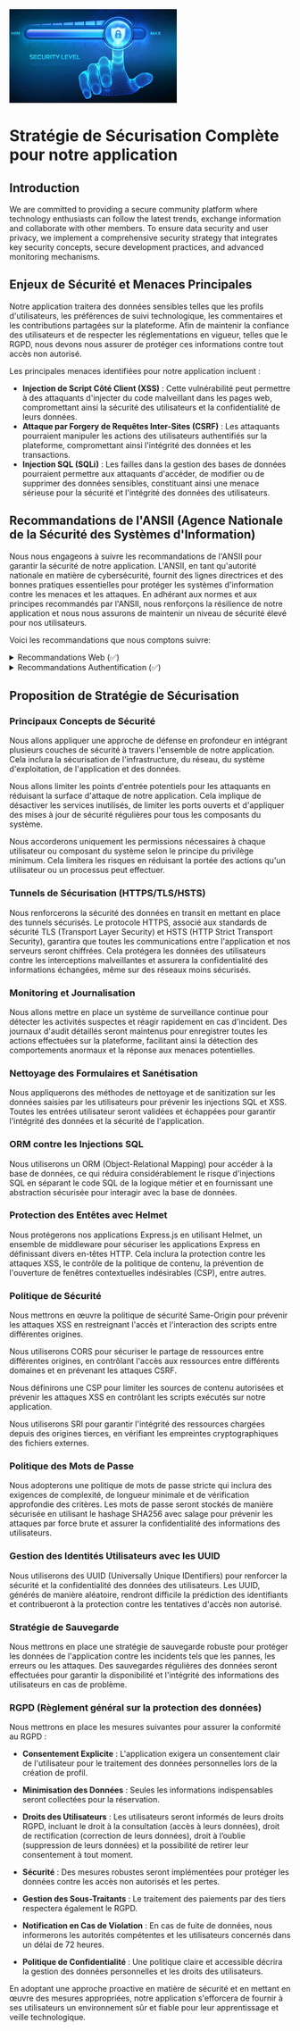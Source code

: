 <img src="../doc/Assets/Images/secutiy_strategy.jpg" alt="security strategy">

# Stratégie de Sécurisation Complète pour notre application

## Introduction

We are committed to providing a secure community platform where technology enthusiasts can follow the latest trends, exchange information and collaborate with other members. To ensure data security and user privacy, we implement a comprehensive security strategy that integrates key security concepts, secure development practices, and advanced monitoring mechanisms.

## Enjeux de Sécurité et Menaces Principales

Notre application traitera des données sensibles telles que les profils d'utilisateurs, les préférences de suivi technologique, les commentaires et les contributions partagées sur la plateforme. Afin de maintenir la confiance des utilisateurs et de respecter les réglementations en vigueur, telles que le RGPD, nous devons nous assurer de protéger ces informations contre tout accès non autorisé.

Les principales menaces identifiées pour notre application incluent :

- **Injection de Script Côté Client (XSS)** : Cette vulnérabilité peut permettre à des attaquants d'injecter du code malveillant dans les pages web, compromettant ainsi la sécurité des utilisateurs et la confidentialité de leurs données.
- **Attaque par Forgery de Requêtes Inter-Sites (CSRF)** : Les attaquants pourraient manipuler les actions des utilisateurs authentifiés sur la plateforme, compromettant ainsi l'intégrité des données et les transactions.
- **Injection SQL (SQLi)** : Les failles dans la gestion des bases de données pourraient permettre aux attaquants d'accéder, de modifier ou de supprimer des données sensibles, constituant ainsi une menace sérieuse pour la sécurité et l'intégrité des données des utilisateurs.

## Recommandations de l'ANSII (Agence Nationale de la Sécurité des Systèmes d'Information)

Nous nous engageons à suivre les recommandations de l'ANSII pour garantir la sécurité de notre application. L'ANSII, en tant qu'autorité nationale en matière de cybersécurité, fournit des lignes directrices et des bonnes pratiques essentielles pour protéger les systèmes d'information contre les menaces et les attaques. En adhérant aux normes et aux principes recommandés par l'ANSII, nous renforçons la résilience de notre application et nous nous assurons de maintenir un niveau de sécurité élevé pour nos utilisateurs.

Voici les recommandations que nous comptons suivre:

<details>
<summary>Recommandations Web (✅)</summary>

- R1 Mettre en œuvre TLS à l’état de l’art
- R2 Mettre en œuvre HSTS (HTTP Strict Transport Security)
- R4 Utiliser l’API DOM à bon escient
- R5 Dissocier clairement la composition des pages web
- R6 Expliciter la nature d’une ressource avec l’en-tête Content-Type
- R7 Vérifier l’échappement des contenus inclus
- R8 Vérifier la conformité des données issues de sources externes
- R9 Proscrire l’usage de la fonction eval()
- R12 Contrôler l’intégrité des contenus tiers
- R13 Restreindre les contenus aux ressources fiables
- R14 Mettre en œuvre CSP par en-tête HTTP
- R15 Interdire des contenus inline
- R16 Définir la directive default-src dans CSP
- R17 Utiliser CSP contre le clickjacking
- R18 Utiliser X-Frame-Options contre le clickjacking
- R40 Vérifier la valeur de l’Origin lors de la réception d’une requête CORS
- R43 Anonymiser le chargement des ressources en cross-origin
- R44 Préférer l’utilisation de l’API Fetch à XMLHttpRequest
- R45 Sécuriser l’ouverture de nouvelles fenêtres
- R46 Définir une stratégie d’ouverture en cross-origin
- R47 Utiliser le mode strict
- R59-R60 Adaptation des profils de sécurité et des configurations au contexte spécifique d'utilisation
- R61-R63 Limiter l'usage des composants tiers, les maintenir à jour et ne pas altérer leur code source
</details>

<details>
<summary>Recommandations Authentification (✅)</summary>

- R2 Privilégier l’utilisation de moyens d’authentification forts
- R3 Conduire une analyse de risque
- R6 Remettre les facteurs d’authentification au travers de canaux sécurisés
- R9 Conserver les historiques d’utilisation des facteurs d’authentification
- R10 Limiter dans le temps le nombre de tentatives d’authentification
- R11 Réaliser l’authentification au travers d’un canal sécurisé
- R12 Limiter la durée de validité d’une session authentifiée
- R13 Protéger les données d’authentification stockées par le vérifieur
- R14 Ne pas donner d’information sur l’échec de l’authentification
- R16 Définir une politique d’utilisation des facteurs d’authentification
- R17 Sensibiliser les utilisateurs à la sécurité de l’authentification
- R18 Mettre en place un processus de révocation des facteurs d’authentification
- R19 Définir des délais adaptés de prise en compte des révocations
- R20 Mettre en place une politique de sécurité des mots de passe
- R21 Imposer une longueur minimale pour les mots de passe
- R22 Ne pas imposer de longueur maximale pour les mots de passe
- R23 Mettre en œuvre des règles sur la complexité des mots de passe
- R24 Ne pas imposer par défaut de délai d’expiration sur les mots de passe des comptes non sensibles
- R25 Imposer un délai d’expiration sur les mots de passe des comptes à privilèges
- R26 Révoquer immédiatement les mots de passe en cas de compromission suspectée ou avérée
- R27 Mettre en place un contrôle de la robustesse des mots de passe lors de leur création ou de leur renouvellement
- R28 Utiliser un sel aléatoire long
- R29 Utiliser une fonction de dérivation de mots de passe memory-hard/itérative
- R38 Modifier les mots de passe par défaut
- R39 Utiliser un facteur de possession avec sécurité qualifiée/certifiée
- R40 Ne pas utiliser un facteur inhérent comme unique facteur d’authentification
- R41 Utiliser un facteur inhérent uniquement associé à un facteur d’authentification fort
- R42 Favoriser une rencontre en présence lors de l’enregistrement d’un facteur inhérent
</details>

## Proposition de Stratégie de Sécurisation

### Principaux Concepts de Sécurité

Nous allons appliquer une approche de défense en profondeur en intégrant plusieurs couches de sécurité à travers l'ensemble de notre application. Cela inclura la sécurisation de l'infrastructure, du réseau, du système d'exploitation, de l'application et des données.

Nous allons limiter les points d'entrée potentiels pour les attaquants en réduisant la surface d'attaque de notre application. Cela implique de désactiver les services inutilisés, de limiter les ports ouverts et d'appliquer des mises à jour de sécurité régulières pour tous les composants du système.

Nous accorderons uniquement les permissions nécessaires à chaque utilisateur ou composant du système selon le principe du privilège minimum. Cela limitera les risques en réduisant la portée des actions qu'un utilisateur ou un processus peut effectuer.

### Tunnels de Sécurisation (HTTPS/TLS/HSTS)

Nous renforcerons la sécurité des données en transit en mettant en place des tunnels sécurisés. Le protocole HTTPS, associé aux standards de sécurité TLS (Transport Layer Security) et HSTS (HTTP Strict Transport Security), garantira que toutes les communications entre l'application et nos serveurs seront chiffrées. Cela protégera les données des utilisateurs contre les interceptions malveillantes et assurera la confidentialité des informations échangées, même sur des réseaux moins sécurisés.

### Monitoring et Journalisation

Nous allons mettre en place un système de surveillance continue pour détecter les activités suspectes et réagir rapidement en cas d'incident. Des journaux d'audit détaillés seront maintenus pour enregistrer toutes les actions effectuées sur la plateforme, facilitant ainsi la détection des comportements anormaux et la réponse aux menaces potentielles.

### Nettoyage des Formulaires et Sanétisation

Nous appliquerons des méthodes de nettoyage et de sanitization sur les données saisies par les utilisateurs pour prévenir les injections SQL et XSS. Toutes les entrées utilisateur seront validées et échappées pour garantir l'intégrité des données et la sécurité de l'application.

### ORM contre les Injections SQL

Nous utiliserons un ORM (Object-Relational Mapping) pour accéder à la base de données, ce qui réduira considérablement le risque d'injections SQL en séparant le code SQL de la logique métier et en fournissant une abstraction sécurisée pour interagir avec la base de données.

### Protection des Entêtes avec Helmet

Nous protégerons nos applications Express.js en utilisant Helmet, un ensemble de middleware pour sécuriser les applications Express en définissant divers en-têtes HTTP. Cela inclura la protection contre les attaques XSS, le contrôle de la politique de contenu, la prévention de l'ouverture de fenêtres contextuelles indésirables (CSP), entre autres.

### Politique de Sécurité

Nous mettrons en œuvre la politique de sécurité Same-Origin pour prévenir les attaques XSS en restreignant l'accès et l'interaction des scripts entre différentes origines.

Nous utiliserons CORS pour sécuriser le partage de ressources entre différentes origines, en contrôlant l'accès aux ressources entre différents domaines et en prévenant les attaques CSRF.

Nous définirons une CSP pour limiter les sources de contenu autorisées et prévenir les attaques XSS en contrôlant les scripts exécutés sur notre application.

Nous utiliserons SRI pour garantir l'intégrité des ressources chargées depuis des origines tierces, en vérifiant les empreintes cryptographiques des fichiers externes.

### Politique des Mots de Passe

Nous adopterons une politique de mots de passe stricte qui inclura des exigences de complexité, de longueur minimale et de vérification approfondie des critères. Les mots de passe seront stockés de manière sécurisée en utilisant le hashage SHA256 avec salage pour prévenir les attaques par force brute et assurer la confidentialité des informations des utilisateurs.

### Gestion des Identités Utilisateurs avec les UUID

Nous utiliserons des UUID (Universally Unique IDentifiers) pour renforcer la sécurité et la confidentialité des données des utilisateurs. Les UUID, générés de manière aléatoire, rendront difficile la prédiction des identifiants et contribueront à la protection contre les tentatives d'accès non autorisé.

### Stratégie de Sauvegarde

Nous mettrons en place une stratégie de sauvegarde robuste pour protéger les données de l'application contre les incidents tels que les pannes, les erreurs ou les attaques. Des sauvegardes régulières des données seront effectuées pour garantir la disponibilité et l'intégrité des informations des utilisateurs en cas de problème.

### RGPD (Règlement général sur la protection des données)

Nous mettrons en place les mesures suivantes pour assurer la conformité au RGPD :

- **Consentement Explicite** : L'application exigera un consentement clair de l'utilisateur pour le traitement des données personnelles lors de la création de profil.

- **Minimisation des Données** : Seules les informations indispensables seront collectées pour la réservation.

- **Droits des Utilisateurs** : Les utilisateurs seront informés de leurs droits RGPD, incluant le droit à la consultation (accès à leurs données), droit de rectification (correction de leurs données), droit à l’oublie (suppression de leurs données) et la possibilité de retirer leur consentement à tout moment.

- **Sécurité** : Des mesures robustes seront implémentées pour protéger les données contre les accès non autorisés et les pertes.

- **Gestion des Sous-Traitants** : Le traitement des paiements par des tiers respectera également le RGPD.

- **Notification en Cas de Violation** : En cas de fuite de données, nous informerons les autorités compétentes et les utilisateurs concernés dans un délai de 72 heures.

- **Politique de Confidentialité** : Une politique claire et accessible décrira la gestion des données personnelles et les droits des utilisateurs.

En adoptant une approche proactive en matière de sécurité et en mettant en œuvre des mesures appropriées, notre application s'efforcera de fournir à ses utilisateurs un environnement sûr et fiable pour leur apprentissage et veille technologique.
